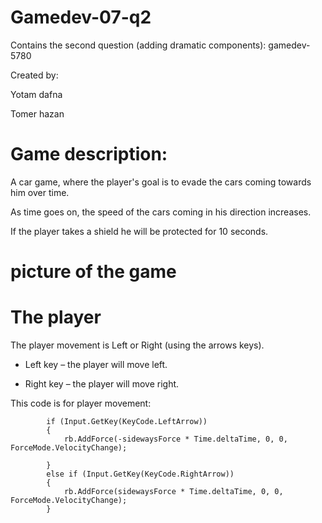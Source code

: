 # Gamedev-07-q2
Contains the second question (adding dramatic components): gamedev-5780

Created by:

Yotam dafna

Tomer hazan

# Game description: 
A car game, where the player's goal is to evade the cars coming towards him over time.

As time goes on, the speed of the cars coming in his direction increases.

If the player takes a shield he will be protected for 10 seconds.

# picture of the game 

# The player

The player movement is Left or Right (using the arrows keys).

* Left key – the player will move left. 

* Right key – the player will move right.

This code is for player movement:
```
        if (Input.GetKey(KeyCode.LeftArrow))
        {
            rb.AddForce(-sidewaysForce * Time.deltaTime, 0, 0, ForceMode.VelocityChange);

        }
        else if (Input.GetKey(KeyCode.RightArrow))
        {
            rb.AddForce(sidewaysForce * Time.deltaTime, 0, 0, ForceMode.VelocityChange);
        }
```

